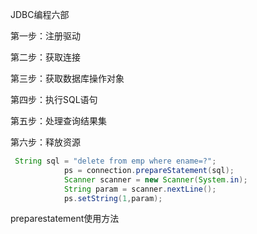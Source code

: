 JDBC编程六部

第一步：注册驱动

第二步：获取连接

第三步：获取数据库操作对象

第四步：执行SQL语句

第五步：处理查询结果集

第六步：释放资源



```java
 String sql = "delete from emp where ename=?";
            ps = connection.prepareStatement(sql);
            Scanner scanner = new Scanner(System.in);
            String param = scanner.nextLine();
            ps.setString(1,param);
```

preparestatement使用方法

